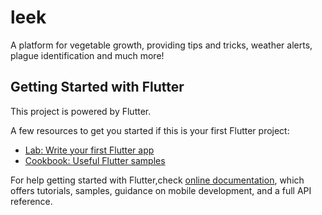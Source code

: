 # leek
A platform for vegetable growth, providing tips and tricks, weather alerts, plague identification and much more!

## Getting Started with Flutter

This project is powered by Flutter.

A few resources to get you started if this is your first Flutter project:

- [Lab: Write your first Flutter app](https://flutter.dev/docs/get-started/codelab)
- [Cookbook: Useful Flutter samples](https://flutter.dev/docs/cookbook)

For help getting started with Flutter,check
[online documentation](https://flutter.dev/docs), which offers tutorials,
samples, guidance on mobile development, and a full API reference.
